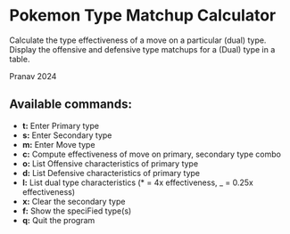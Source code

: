 # Pokemon Type Matchup Calculator

Calculate the type effectiveness of a move on a particular (dual) type.
Display the offensive and defensive type matchups for a (Dual) type in a table.

Pranav 2024 

## Available commands:
- **t:** Enter Primary type
- **s:** Enter Secondary type
- **m:** Enter Move type
- **c:** Compute effectiveness of move on primary, secondary type combo
- **o:** List Offensive characteristics of primary type
- **d:** List Defensive characteristics of primary type
- **l:** List dual type characteristics (* = 4x effectiveness, _ = 0.25x effectiveness)
- **x:** Clear the secondary type
- **f:** Show the speciFied type(s)
- **q:** Quit the program


